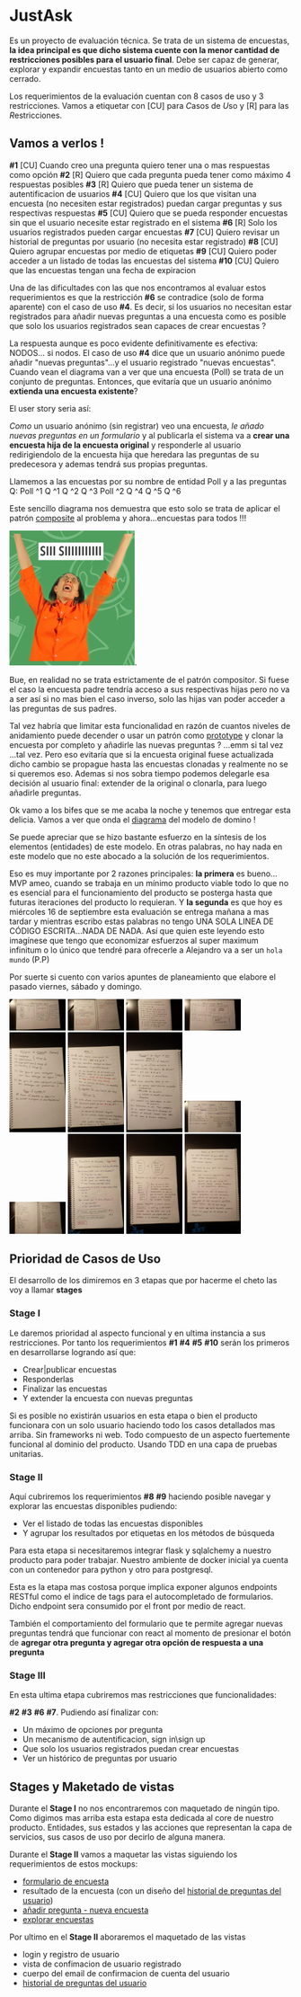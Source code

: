 # JustAsk

Es un proyecto de evaluación técnica. Se trata de un sistema de encuestas, **la
idea principal es que dicho sistema cuente con la menor cantidad de
restricciones posibles para el usuario final**. Debe ser capaz de generar,
explorar y expandir encuestas tanto en un medio de usuarios abierto como cerrado.

Los requerimientos de la evaluación cuentan con 8 casos de uso y 3
restricciones. Vamos a etiquetar con [CU] para *C*asos de *U*so y [R] para las
*R*estricciones.

## Vamos a verlos !

**\#1** [CU] Cuando creo una pregunta quiero tener una o mas respuestas como opción
**\#2** [R] Quiero que cada pregunta pueda tener como máximo 4 respuestas posibles
**\#3** [R] Quiero que pueda tener un sistema de autentificacion de usuarios
**\#4** [CU] Quiero que los que visitan una encuesta (no necesiten estar
registrados) puedan cargar preguntas y sus respectivas respuestas
**\#5** [CU] Quiero que se pueda responder encuestas sin que el usuario
necesite estar registrado en el sistema
**\#6** [R] Solo los usuarios registrados pueden cargar encuestas
**\#7** [CU] Quiero revisar un historial de preguntas por usuario (no necesita estar
registrado)
**\#8** [CU] Quiero agrupar encuestas por medio de etiquetas
**\#9** [CU] Quiero poder acceder a un listado de todas las encuestas del sistema
**\#10** [CU] Quiero que las encuestas tengan una fecha de expiracion

Una de las dificultades con las que nos encontramos al evaluar estos
requerimientos es que la restricción **#6** se contradice (solo de forma
aparente) con el caso de uso **#4**. Es decir, si los usuarios no necesitan
estar registrados para añadir nuevas preguntas a una encuesta como es posible
que solo los usuarios registrados sean capaces de crear encuestas ?

La respuesta aunque es poco evidente definitivamente es efectiva: NODOS... si
nodos. El caso de uso **#4** dice que un usuario anónimo puede añadir "nuevas
preguntas"...y el usuario registrado "nuevas encuestas". Cuando vean el
diagrama van a ver que una encuesta (Poll) se trata de un conjunto de preguntas.
Entonces, que evitaría que un usuario anónimo **extienda una encuesta existente**?

El user story seria así:

*Como* un usuario anónimo (sin registrar) veo una encuesta, *le añado nuevas
preguntas en un formulario* y al publicarla el sistema va a **crear una
encuesta hija de la encuesta original** y responderle al usuario redirigiendolo
de la encuesta hija que heredara las preguntas de su predecesora y ademas
tendrá sus propias preguntas.

Llamemos a las encuestas por su nombre de entidad Poll y a las preguntas Q:
Poll ^1
  Q ^1
  Q ^2
  Q ^3
  Poll ^2
    Q ^4
    Q ^5
    Q ^6

Este sencillo diagrama nos demuestra que esto solo se trata de aplicar el
patrón [composite](https://refactoring.guru/design-patterns/composite)  al problema y ahora...encuestas para todos !!!

 ![ivana_szerman](../docs/ivana_szerman.png).

Bue, en realidad no se trata estrictamente de el patrón compositor. Si fuese el
caso la encuesta padre tendría acceso a sus respectivas hijas pero no va a ser
así si no mas bien el caso inverso, solo las hijas van poder acceder a las
preguntas de sus padres.

Tal vez habría que limitar esta funcionalidad en razón de cuantos niveles de
anidamiento puede decender o usar un patrón como [prototype](https://refactoring.guru/design-patterns/prototype) y clonar la
encuesta por completo y añadirle las nuevas preguntas ?  ...emm si tal vez
...tal vez. Pero eso evitaría que si la encuesta original fuese actualizada
dicho cambio se propague hasta las encuestas clonadas y realmente no se si
queremos eso. Ademas si nos sobra tiempo podemos delegarle esa decisión al
usuario final: extender de la original o clonarla, para luego añadirle
preguntas.

Ok vamo a los bifes que se me acaba la noche y tenemos que entregar esta
delicia. Vamos a ver que onda el [diagrama](https://drive.google.com/file/d/1inr69H0FZIQSQHlcZ366PwIJ2fVi1r4J/view?usp=sharing) del modelo de domino !

Se puede apreciar que se hizo bastante esfuerzo en la síntesis de los elementos
(entidades) de este modelo. En otras palabras, no hay nada en este modelo que
no este abocado a la solución de los requerimientos.

Eso es muy importante por 2 razones principales: **la primera** es bueno... MVP
ameo, cuando se trabaja en un mínimo producto viable todo lo que no es
esencial para el funcionamiento del producto se posterga hasta que futuras
iteraciones del producto lo requieran. Y **la segunda** es que hoy es miércoles
16 de septiembre esta evaluación se entrega mañana a mas tardar y mientras
escribo estas palabras no tengo UNA SOLA LINEA DE CÓDIGO ESCRITA...NADA DE
NADA. Así que quien este leyendo esto imagínese que tengo que economizar
esfuerzos al super maximum infinitum o lo único que tendré para ofrecerle a
Alejandro va a ser un `hola mundo` (P.P)

Por suerte si cuento con varios apuntes de planeamiento que elabore el pasado
viernes, sábado y domingo.

<img src="../docs/photo_2020-09-17_03-00-27.jpg" alt="photo_2020-09-17_03-00-27" width="100" /> <img src="../docs/photo_2020-09-17_02-59-43.jpg" alt="photo_2020-09-17_02-59-43" width="100" />
<img src="../docs/photo_2020-09-17_03-00-14.jpg" alt="photo_2020-09-17_03-00-14" width="100" /> <img src="../docs/photo_2020-09-17_03-00-09.jpg" alt="photo_2020-09-17_03-00-09" width="100" />
<img src="../docs/photo_2020-09-17_03-00-42.jpg" alt="photo_2020-09-17_03-00-42" width="100" /> <img src="../docs/photo_2020-09-17_02-59-58.jpg" alt="photo_2020-09-17_02-59-58" width="100" /> <img src="../docs/photo_2020-09-17_02-59-53.jpg" alt="photo_2020-09-17_02-59-53" width="100" />
<img src="../docs/photo_2020-09-17_02-59-48.jpg" alt="photo_2020-09-17_02-59-48" width="100" /> <img src="../docs/photo_2020-09-17_02-59-30.jpg" alt="photo_2020-09-17_02-59-30" width="100" />
<img src="../docs/photo_2020-09-17_02-59-37.jpg" alt="photo_2020-09-17_02-59-37" width="100" /> <img src="../docs/photo_2020-09-17_02-59-25.jpg" alt="photo_2020-09-17_02-59-25" width="100" /> <img src="../docs/photo_2020-09-17_02-58-44.jpg" alt="photo_2020-09-17_02-58-44" width="100" />

## Prioridad de Casos de Uso

El desarrollo de los dimiremos en 3 etapas que por hacerme el cheto las voy a
llamar **stages**

### Stage I

Le daremos prioridad al aspecto funcional y en ultima instancia a sus
restricciones. Por tanto los requerimientos **#1** **#4** **#5** **#10** serán
los primeros en desarrollarse logrando así que:

- Crear|publicar encuestas
- Responderlas
- Finalizar las encuestas
- Y extender la encuesta con nuevas preguntas

Si es posible no existirán usuarios en esta etapa o bien el producto funcionara
con un solo usuario haciendo todo los casos detallados mas arriba.
Sin frameworks ni web. Todo compuesto de un aspecto fuertemente funcional al
dominio del producto. Usando TDD en una capa de pruebas unitarias.

### Stage II

Aquí cubriremos los requerimientos **#8** **#9** haciendo posible navegar y
explorar las encuestas disponibles pudiendo:

- Ver el listado de todas las encuestas disponibles
- Y agrupar los resultados por etiquetas en los métodos de búsqueda

Para esta etapa si necesitaremos integrar flask y sqlalchemy a nuestro producto
para poder trabajar. Nuestro ambiente de docker inicial ya cuenta con un
contenedor para python y otro para postgresql.

Esta es la etapa mas costosa porque implica exponer algunos endpoints RESTful
como el indice de tags para el autocompletado de formularios. Dicho endpoint
sera consumido por el front por medio de react.

También el comportamiento del formulario que te permite agregar nuevas preguntas
tendrá que funcionar con react al momento de presionar el botón de **agregar
otra pregunta y agregar otra opción de respuesta a una pregunta**

### Stage III

En esta ultima etapa cubriremos mas restricciones que funcionalidades:

**#2** **#3** **\#6** **#7**. Pudiendo así finalizar con:

- Un máximo de opciones por pregunta
- Un mecanismo de autentificacion, sign in\sign up
- Que solo los usuarios registrados puedan crear encuestas
- Ver un histórico de preguntas por usuario

## Stages y Maketado de vistas

Durante el **Stage I** no nos encontraremos con maquetado de ningún tipo. Como
digimos mas arriba esta estapa esta dedicada al core de nuestro producto.
Entidades, sus estados y las acciones que representan la capa de servicios, sus
casos de uso por decirlo de alguna manera.

Durante el **Stage II** vamos a maquetar las vistas siguiendo los
requerimientos de estos mockups:






- [formulario de encuesta](./formulario_de_encuesta.pdf)
- resultado de la encuesta (con un diseño del [historial de preguntas del usuario](./historial_de_preguntas.pdf))
- [añadir pregunta - nueva encuesta](./agregar_pregunta_-_nueva_encuesta.pdf)
- [explorar encuestas](./explorar_encuestas.pdf)

Por ultimo en el **Stage II** aboraremos el maquetado de las vistas
- login y registro de usuario
- vista de confimacion de usuario registrado
- cuerpo del email de confirmacion de cuenta del usuario
- [historial de preguntas del usuario](./historial_de_preguntas.pdf)
